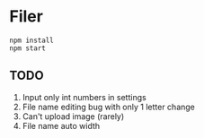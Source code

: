 # Filer
`npm install`  
`npm start`
## TODO
1. Input only int numbers in settings
2. File name editing bug with only 1 letter change
3. Can't upload image (rarely)
4. File name auto width